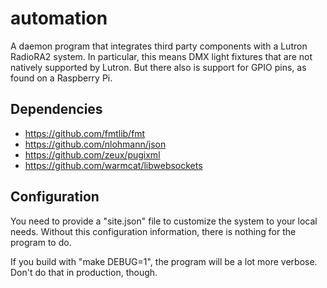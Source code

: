 # automation

A daemon program that integrates third party components with a Lutron
RadioRA2 system. In particular, this means DMX light fixtures that are
not natively supported by Lutron. But there also is support for GPIO
pins, as found on a Raspberry Pi.

## Dependencies

* https://github.com/fmtlib/fmt
* https://github.com/nlohmann/json
* https://github.com/zeux/pugixml
* https://github.com/warmcat/libwebsockets

## Configuration

You need to provide a "site.json" file to customize the system to your local
needs. Without this configuration information, there is nothing for the
program to do.

If you build with "make DEBUG=1", the program will be a lot more verbose.
Don't do that in production, though.
